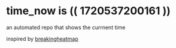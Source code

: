 # time_now is (( 1720537200161 ))

an automated repo that shows the currnent time

inspired by [breakingheatmap](https://github.com/breakingheatmap/breakingheatmap)